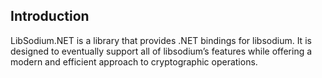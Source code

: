 ## Introduction

LibSodium.NET is a library that provides .NET bindings for libsodium. It is designed to eventually support all of libsodium’s features while offering a modern and efficient approach to cryptographic operations.


